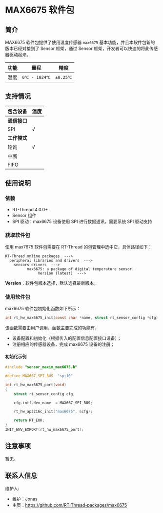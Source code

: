 # MAX6675 软件包

## 简介

MAX6675 软件包提供了使用温度传感器 `max6675` 基本功能，并且本软件包新的版本已经对接到了 Sensor 框架，通过 Sensor 框架，开发者可以快速的将此传感器驱动起来。

| 功能 | 量程 | 精度 |
| ---- | ---- | ---- |
| 温度 | `0℃ - 1024℃` |`±0.25℃`|

## 支持情况

| 包含设备     | 温度 |
| ------------ | ---- |
| **通信接口** |      |
| SPI          | √    |
| **工作模式** |      |
| 轮询         | √    |
| 中断         |      |
| FIFO         |      |

## 使用说明

### 依赖

- RT-Thread 4.0.0+
- Sensor 组件
- SPI 驱动：max6675 设备使用 SPI 进行数据通讯，需要系统 SPI 驱动支持

### 获取软件包

使用 max7675 软件包需要在 RT-Thread 的包管理中选中它，具体路径如下：

```
RT-Thread online packages  --->
  peripheral libraries and drivers  --->
    sensors drivers  --->
          max6675: a package of digital temperature sensor.
               Version (latest)  --->
```

**Version**：软件包版本选择，默认选择最新版本。

### 使用软件包

max6675 软件包初始化函数如下所示：

```c
int rt_hw_max6675_init(const char *name, struct rt_sensor_config *cfg)；
```

该函数需要由用户调用，函数主要完成的功能有，

- 设备配置和初始化（根据传入的配置信息配置接口设备）；
- 注册相应的传感器设备，完成 max6675 设备的注册；

#### 初始化示例

```c
#include "sensor_maxim_max6675.h"

#define MAX667_SPI_BUS  "spi10"

int rt_hw_max6675_port(void)
{
    struct rt_sensor_config cfg;

    cfg.intf.dev_name  = MAX667_SPI_BUS;

    rt_hw_ap3216c_init("max6675", &cfg);

    return RT_EOK;
}
INIT_ENV_EXPORT(rt_hw_max6675_port);
```

## 注意事项

暂无。

## 联系人信息

维护人:

- 维护：[Jonas](https://github.com/Jonas)
- 主页：https://github.com/RT-Thread-packages/max6675